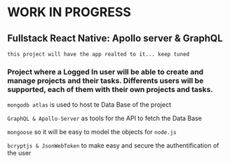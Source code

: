 # WORK IN PROGRESS

## Fullstack React Native: Apollo server & GraphQL

`this project will have the app realted to it... keep tuned`




### Project where a Logged In user will be able to create and manage projects and their tasks. Differents users will be supported, each of them with their own projects and tasks.

`mongodb atlas` is used to host te Data Base of the project

`GraphQL & Apollo-Server` as tools for the API to fetch the Data Base

`mongoose` so it will be easy to model the objects for `node.js`

`bcryptjs & JsonWebToken` to make easy and secure the authentification of the user
